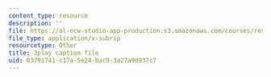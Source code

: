 ```yaml
---
content_type: resource
description: ''
file: https://ol-ocw-studio-app-production.s3.amazonaws.com/courses/res-18-010-a-2020-vision-of-linear-algebra-spring-2020/03791741c17a5e24bac93a27a9d937c7_GyC3gl6weYo.vtt
file_type: application/x-subrip
resourcetype: Other
title: 3play caption file
uid: 03791741-c17a-5e24-bac9-3a27a9d937c7
---
```

